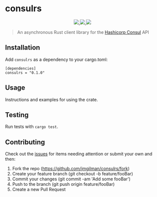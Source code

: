 # consulrs

<p align="center">
    <a href="https://crates.io/crates/consulrs">
        <img src="https://img.shields.io/crates/v/consulrs">
    </a>
    <a href="https://docs.rs/consulrs">
        <img src="https://img.shields.io/docsrs/consulrs" />
    </a>
    <a href="https://github.com/jmgilman/consulrs/actions/workflows/ci.yml">
        <img src="https://github.com/jmgilman/consulrs/actions/workflows/ci.yml/badge.svg"/>
    </a>
</p>

> An asynchronous Rust client library for the [Hashicorp Consul][1] API

## Installation

Add `consulrs` as a dependency to your cargo.toml:
```
[dependencies]
consulrs = "0.1.0"
```

## Usage

Instructions and examples for using the crate.

## Testing

Run tests with `cargo test`.

## Contributing

Check out the [issues][2] for items needing attention or submit your own and 
then:

1. Fork the repo (https://github.com/jmgilman/consulrs/fork)
2. Create your feature branch (git checkout -b feature/fooBar)
3. Commit your changes (git commit -am 'Add some fooBar')
4. Push to the branch (git push origin feature/fooBar)
5. Create a new Pull Request

[1]: https://www.consul.io/
[2]: https://github.com/jmgilman/consulrs/issues

